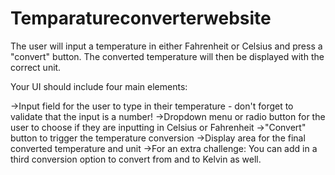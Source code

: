 # Temparatureconverterwebsite
The user will input a temperature in either Fahrenheit or Celsius and press a "convert" button. The converted temperature will then be displayed with the correct unit.

Your UI should include four main elements:

->Input field for the user to type in their temperature - don't forget to validate that the input is a number!
->Dropdown menu or radio button for the user to choose if they are inputting in Celsius or Fahrenheit
->"Convert" button to trigger the temperature conversion
->Display area for the final converted temperature and unit
->For an extra challenge: You can add in a third conversion option to convert from and to Kelvin as well.
